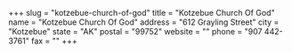 +++
slug = "kotzebue-church-of-god"
title = "Kotzebue Church Of God"
name = "Kotzebue Church Of God"
address = "612 Grayling Street"
city = "Kotzebue"
state = "AK"
postal = "99752"
website = ""
phone = "907 442-3761"
fax = ""
+++
